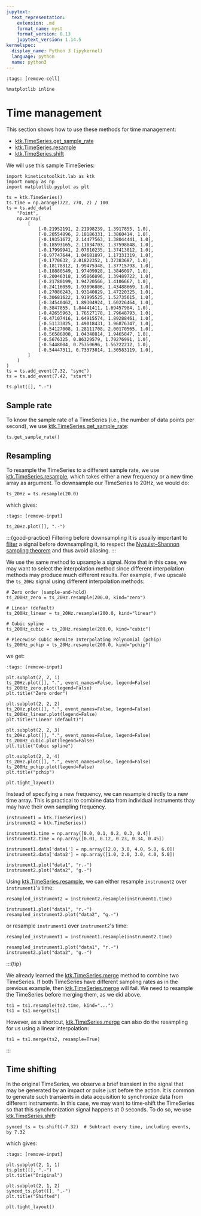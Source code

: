 ```yaml
---
jupytext:
  text_representation:
    extension: .md
    format_name: myst
    format_version: 0.13
    jupytext_version: 1.14.5
kernelspec:
  display_name: Python 3 (ipykernel)
  language: python
  name: python3
---
```


```{code-cell} ipython3
:tags: [remove-cell]

%matplotlib inline
```

# Time management

This section shows how to use these methods for time management:

- [ktk.TimeSeries.get_sample_rate](api/ktk.TimeSeries.get_sample_rate.rst)
- [ktk.TimeSeries.resample](api/ktk.TimeSeries.resample.rst)
- [ktk.TimeSeries.shift](api/ktk.TimeSeries.shift.rst)

We will use this sample TimeSeries:

```{code-cell} ipython3
import kineticstoolkit.lab as ktk
import numpy as np
import matplotlib.pyplot as plt

ts = ktk.TimeSeries()
ts.time = np.arange(722, 770, 2) / 100
ts = ts.add_data(
    "Point",
    np.array(
        [
            [-0.21952191, 2.21998239, 1.3917855, 1.0],
            [-0.20554896, 2.18186331, 1.3860414, 1.0],
            [-0.19351672, 2.14477563, 1.38044441, 1.0],
            [-0.18593165, 2.11034703, 1.37598848, 1.0],
            [-0.17999941, 2.07810235, 1.37413812, 1.0],
            [-0.97747644, 1.04681897, 1.17331319, 1.0],
            [-0.1770632, 2.01822352, 1.37383687, 1.0],
            [-0.18178312, 1.99475348, 1.37715793, 1.0],
            [-0.18880549, 1.97409928, 1.3846097, 1.0],
            [-0.20046318, 1.95866096, 1.39489722, 1.0],
            [-0.21780199, 1.94720566, 1.4106667, 1.0],
            [-0.24116059, 1.93896806, 1.43488669, 1.0],
            [-0.27086243, 1.93140829, 1.47220325, 1.0],
            [-0.30681622, 1.91995525, 1.52735615, 1.0],
            [-0.34540462, 1.89304924, 1.60226464, 1.0],
            [-0.3847855, 1.84441411, 1.69457984, 1.0],
            [-0.42655963, 1.76527178, 1.79648793, 1.0],
            [-0.47107416, 1.64915574, 1.89288461, 1.0],
            [-0.51133025, 1.49018431, 1.96876347, 1.0],
            [-0.54127008, 1.28111708, 2.00170565, 1.0],
            [-0.56586808, 1.04348814, 1.9465847, 1.0],
            [-0.5676325, 0.86329579, 1.79276991, 1.0],
            [-0.5448004, 0.75350696, 1.56222212, 1.0],
            [-0.54447311, 0.73373014, 1.30583119, 1.0],
        ]
    )
)
ts = ts.add_event(7.32, "sync")
ts = ts.add_event(7.42, "start")

ts.plot([], ".-")
```

## Sample rate

To know the sample rate of a TimeSeries (i.e., the number of data points per second), we use [ktk.TimeSeries.get_sample_rate](api/ktk.TimeSeries.get_sample_rate.rst):

```{code-cell} ipython3
ts.get_sample_rate()
```

## Resampling

To resample the TimeSeries to a different sample rate, we use [ktk.TimeSeries.resample](api/ktk.TimeSeries.resample.rst), which takes either a new frequency or a new time array as argument. To downsample our TimeSeries to 20Hz, we would do:

```{code-cell} ipython3
ts_20Hz = ts.resample(20.0)
```

which gives:

```{code-cell} ipython3
:tags: [remove-input]

ts_20Hz.plot([], ".-")
```

:::{good-practice} Filtering before downsampling
It is usually important to [filter](filters.md) a signal before downsampling it, to respect the [Nyquist–Shannon sampling theorem](https://en.wikipedia.org/wiki/Nyquist%E2%80%93Shannon_sampling_theorem) and thus avoid aliasing.
:::

We use the same method to upsample a signal. Note that in this case, we may want to select the interpolation method since different interpolation methods may produce much different results. For example, if we upscale the `ts_20Hz` signal using different interpolation methods:

```{code-cell} ipython3
# Zero order (sample-and-hold)
ts_200Hz_zero = ts_20Hz.resample(200.0, kind="zero")

# Linear (default)
ts_200Hz_linear = ts_20Hz.resample(200.0, kind="linear")

# Cubic spline
ts_200Hz_cubic = ts_20Hz.resample(200.0, kind="cubic")

# Piecewise Cubic Hermite Interpolating Polynomial (pchip)
ts_200Hz_pchip = ts_20Hz.resample(200.0, kind="pchip")
```

we get:

```{code-cell} ipython3
:tags: [remove-input]

plt.subplot(2, 2, 1)
ts_20Hz.plot([], ".", event_names=False, legend=False)
ts_200Hz_zero.plot(legend=False)
plt.title("Zero order")

plt.subplot(2, 2, 2)
ts_20Hz.plot([], ".", event_names=False, legend=False)
ts_200Hz_linear.plot(legend=False)
plt.title("Linear (default)")

plt.subplot(2, 2, 3)
ts_20Hz.plot([], ".", event_names=False, legend=False)
ts_200Hz_cubic.plot(legend=False)
plt.title("Cubic spline")

plt.subplot(2, 2, 4)
ts_20Hz.plot([], ".", event_names=False, legend=False)
ts_200Hz_pchip.plot(legend=False)
plt.title("pchip")

plt.tight_layout()
```

Instead of specifying a new frequency, we can resample directly to a new time array. This is practical to combine data from individual instruments thay may have their own sampling frequency.

```{code-cell} ipython3
instrument1 = ktk.TimeSeries()
instrument2 = ktk.TimeSeries()

instrument1.time = np.array([0.0, 0.1, 0.2, 0.3, 0.4])
instrument2.time = np.array([0.01, 0.12, 0.23, 0.34, 0.45])

instrument1.data['data1'] = np.array([2.0, 3.0, 4.0, 5.0, 6.0])
instrument2.data['data2'] = np.array([1.0, 2.0, 3.0, 4.0, 5.0])

instrument1.plot("data1", "r.-")
instrument2.plot("data2", "g.-")
```

Using [ktk.TimeSeries.resample](api/ktk.TimeSeries.resample.rst), we can either resample `instrument2` over `instrument1`'s time:

```{code-cell} ipython3
resampled_instrument2 = instrument2.resample(instrument1.time)

instrument1.plot("data1", "r.-")
resampled_instrument2.plot("data2", "g.-")
```

or resample `instrument1` over `instrument2`'s time:

```{code-cell} ipython3
resampled_instrument1 = instrument1.resample(instrument2.time)

resampled_instrument1.plot("data1", "r.-")
instrument2.plot("data2", "g.-")
```

:::{tip}

We already learned the [ktk.TimeSeries.merge](api/ktk.TimeSeries.merge.rst) method to combine two TimeSeries. If both TimeSeries have different sampling rates as in the previous example, then [ktk.TimeSeries.merge](api/ktk.TimeSeries.merge.rst) will fail. We need to resample the TimeSeries before merging them, as we did above.

```
ts1 = ts1.resample(ts2.time, kind="...")
ts1 = ts1.merge(ts1)
```

However, as a shortcut, [ktk.TimeSeries.merge](api/ktk.TimeSeries.merge.rst) can also do the resampling for us using a linear interpolation:

```
ts1 = ts1.merge(ts2, resample=True)
```
:::


## Time shifting

In the original TimeSeries, we observe a brief transient in the signal that may be generated by an impact or pulse just before the action. It is common to generate such transients in data acquisition to synchronize data from different instruments. In this case, we may want to time-shift the TimeSeries so that this synchronization signal happens at 0 seconds. To do so, we use [ktk.TimeSeries.shift](api/ktk.TimeSeries.shift.rst):

```{code-cell} ipython3
synced_ts = ts.shift(-7.32)  # Subtract every time, including events, by 7.32
```

which gives:

```{code-cell} ipython3
:tags: [remove-input]

plt.subplot(2, 1, 1)
ts.plot([], ".-")
plt.title("Original")

plt.subplot(2, 1, 2)
synced_ts.plot([], ".-")
plt.title("Shifted")

plt.tight_layout()
```
